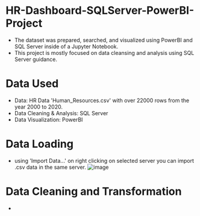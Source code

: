 # HR-Dashboard-SQLServer-PowerBI-Project
  - The dataset was prepared, searched, and visualized using PowerBI and SQL Server inside of a Jupyter Notebook.
  - This project is mostly focused on data cleansing and analysis using SQL Server guidance.

# Data Used
  - Data: HR Data 'Human_Resources.csv' with over 22000 rows from the year 2000 to 2020.
  - Data Cleaning & Analysis: SQL Server
  - Data Visualization: PowerBI

# Data Loading
  - using 'Import Data...' on right clicking on selected server you can import .csv data in the same server.
![image](https://github.com/user-attachments/assets/5571fb8c-baee-4062-a4f5-58ac43624d12)

# Data Cleaning and Transformation
  - 
